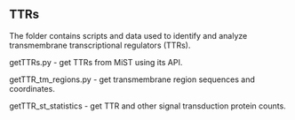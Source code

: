 ## TTRs

The folder contains scripts and data used to identify and analyze transmembrane transcriptional regulators (TTRs).

getTTRs.py - get TTRs from MiST using its API.

getTTR_tm_regions.py - get transmembrane region sequences and coordinates.

getTTR_st_statistics - get TTR and other signal transduction protein counts.

